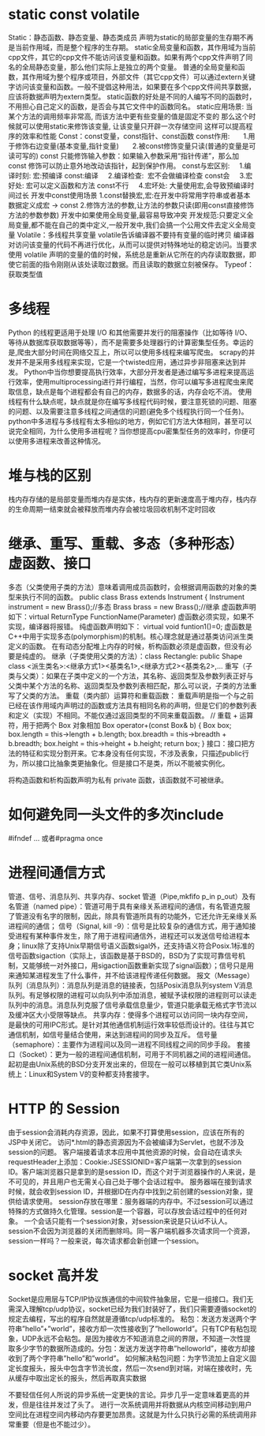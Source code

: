 # static const volatile
Static：静态函数、静态变量、静态类成员
    声明为static的局部变量的生存期不再是当前作用域，而是整个程序的生存期。
    static全局变量和函数，其作用域为当前cpp文件，其它的cpp文件不能访问该变量和函数。如果有两个cpp文件声明了同名的全局静态变量，那么他们实际上是独立的两个变量。
    普通的全局变量和函数，其作用域为整个程序或项目，外部文件（其它cpp文件）可以通过extern关键字访问该变量和函数。一般不提倡这种用法，如果要在多个cpp文件间共享数据，应该将数据声明为extern类型。
    static函数的好处是不同的人编写不同的函数时，不用担心自己定义的函数，是否会与其它文件中的函数同名。
    static应用场景:
    当某个方法的调用频率非常高, 而该方法中更有些变量的值是固定不变的
    那么这个时候就可以使用static来修饰该变量, 让该变量只开辟一次存储空间
    这样可以提高程序的效率和性能
Const：const变量，const指针、const函数
    const作用:
          1.用于修饰右边变量(基本变量,指针变量)
          2.被const修饰变量只读(普通的变量是可读可写的)
            const 只能修饰输入参数：如果输入参数采用“指针传递”，那么加const 修饰可以防止意外地改动该指针，起到保护作用。
    const与宏区别:
        1.编译时刻: 宏:预编译 const:编译
        2.编译检查:  宏不会做编译检查 const会
        3.宏好处: 宏可以定义函数和方法 const不行
        4.宏坏处: 大量使用宏,会导致预编译时间过长
    开发中const使用场景
    1.const替换宏,宏:在开发中将常用字符串或者基本数据定义成宏 -> const
    2.修饰方法的参数,让方法的参数只读(即用const直接修饰方法的参数参数)
    开发中如果使用全局变量,最容易导致冲突
    开发规范:只要定义全局变量,都不能在自己的类中定义,一般开发中,我们会搞一个公用文件去定义全局变量
Volatile：多线程共享变量
    volatile告诉编译器不要持有变量的临时拷贝
    编译器对访问该变量的代码不再进行优化，从而可以提供对特殊地址的稳定访问。当要求使用 volatile 声明的变量的值的时候，系统总是重新从它所在的内存读取数据，即使它前面的指令刚刚从该处读取过数据。而且读取的数据立刻被保存。
Typeof：获取类型值


# 多线程
Python 的线程更适用于处理 I/O 和其他需要并发行的阻塞操作（比如等待 I/O、等待从数据库获取数据等等），而不是需要多处理器行的计算密集型任务。幸运的是,爬虫大部分时间在网络交互上，所以可以使用多线程来编写爬虫。
scrapy的并发并不是采用多线程来实现，它是一个twisted应用，通过异步非阻塞来达到并发。
Python中当你想要提高执行效率，大部分开发者是通过编写多进程来提高运行效率，使用multiprocessing进行并行编程，当然，你可以编写多进程爬虫来爬取信息，缺点是每个进程都会有自己的内存，数据多的话，内存会吃不消。
使用线程有什么缺点呢，缺点就是你在编写多线程代码时候，要注意死锁的问题、阻塞的问题、以及需要注意多线程之间通信的问题(避免多个线程执行同一个任务)。
python中多进程与多线程有太多相似的地方，例如它们方法大体相同，甚至可以说完全相同，为什么使用多进程呢？当你想提高cpu密集型任务的效率时，你便可以使用多进程来改善这种情况。

# 堆与栈的区别
栈内存存储的是局部变量而堆内存是实体，栈内存的更新速度高于堆内存，栈内存的生命周期一结束就会被释放而堆内存会被垃圾回收机制不定时回收

# 继承、重写、重载、多态（多种形态） 虚函数、接口
多态（父类使用子类的方法）意味着调用成员函数时，会根据调用函数的对象的类型来执行不同的函数。
public class Brass extends Instrument {
Instrument instrument = new Brass();//多态
Brass brass = new Brass();//继承
虚函数声明如下：virtual ReturnType FunctionName(Parameter) 虚函数必须实现，如果不实现，编译器将报错。
纯虚函数声明如下： virtual void funtion1()=0;
虚函数是C++中用于实现多态(polymorphism)的机制。核心理念就是通过基类访问派生类定义的函数。 在有动态分配堆上内存的时候，析构函数必须是虚函数，但没有必要是纯虚的。
继承（子类使用父类的方法）：class Rectangle: public Shape
class <派生类名>:<继承方式1><基类名1>,<继承方式2><基类名2>,…
重写（子类与父类）：如果在子类中定义的一个方法，其名称、返回类型及参数列表正好与父类中某个方法的名称、返回类型及参数列表相匹配，那么可以说，子类的方法重写了父类的方法。
重载（类内部）运算符和重载函数：
重载声明是指一个与之前已经在该作用域内声明过的函数或方法具有相同名称的声明，但是它们的参数列表和定义（实现）不相同。不能仅通过返回类型的不同来重载函数。
// 重载 + 运算符，用于把两个 Box 对象相加
    Box operator+(const Box& b)
    {
        Box box;
        box.length = this->length + b.length;
        box.breadth = this->breadth + b.breadth;
        box.height = this->height + b.height;
        return box;
    }
接口：接口把方法的特征和实现分割开来。它本身没有任何实现，不涉及表象，只描述public行为，所以接口比抽象类更抽象化。但是接口不是类，所以不能被实例化。

将构造函数和析构函数声明为私有 private 函数，该函数就不可被继承。


# 如何避免同一头文件的多次include
#ifndef … 或者#pragma once


# 进程间通信方式
管道、信号、消息队列、共享内存、socket
管道（Pipe,mkfifo p_in p_out）及有名管道（named pipe）：管道可用于具有亲缘关系进程间的通信，有名管道克服了管道没有名字的限制，因此，除具有管道所具有的功能外，它还允许无亲缘关系进程间的通信；
信号（Signal, kill -9）：信号是比较复杂的通信方式，用于通知接受进程有某种事件发生，除了用于进程间通信外，进程还可以发送信号给进程本身；linux除了支持Unix早期信号语义函数sigal外，还支持语义符合Posix.1标准的信号函数sigaction（实际上，该函数是基于BSD的，BSD为了实现可靠信号机制，又能够统一对外接口，用sigaction函数重新实现了signal函数）；信号只是用来通知某进程发生了什么事件，并不给该进程传递任何数据。 
报文（Message）队列（消息队列）：消息队列是消息的链接表，包括Posix消息队列system V消息队列。有足够权限的进程可以向队列中添加消息，被赋予读权限的进程则可以读走队列中的消息。消息队列克服了信号承载信息量少，管道只能承载无格式字节流以及缓冲区大小受限等缺点。
共享内存：使得多个进程可以访问同一块内存空间，是最快的可用IPC形式。是针对其他通信机制运行效率较低而设计的。往往与其它通信机制，如信号量结合使用，来达到进程间的同步及互斥。
信号量（semaphore）：主要作为进程间以及同一进程不同线程之间的同步手段。
套接口（Socket）：更为一般的进程间通信机制，可用于不同机器之间的进程间通信。起初是由Unix系统的BSD分支开发出来的，但现在一般可以移植到其它类Unix系统上：Linux和System V的变种都支持套接字。


# HTTP 的 Session
由于session会消耗内存资源，因此，如果不打算使用session，应该在所有的JSP中关闭它。
访问*.html的静态资源因为不会被编译为Servlet，也就不涉及session的问题。
客户端接着请求本应用中其他资源的时候，会自动在请求头requestHeader上添加：Cookie:JSESSIONID=客户端第一次拿到的session ID。客户端浏览器只是拿到的是session ID，而这个对于浏览器操作的人来说，是不可见的，并且用户也无需关心自己处于哪个会话过程中。
服务器端在接到请求时候，就会收到session ID，并根据ID在内存中找到之前创建的session对象，提供给请求使用。
session存放在哪里：服务器端的内存中。不过session可以通过特殊的方式做持久化管理。session是一个容器，可以存放会话过程中的任何对象。
一个会话只能有一个session对象，对session来说是只认id不认人。
session不会因为浏览器的关闭而删除吗。同一客户端机器多次请求同一个资源，session一样吗？一般来说，每次请求都会新创建一个session。







# socket 高并发
Socket是应用层与TCP/IP协议族通信的中间软件抽象层，它是一组接口。我们无需深入理解tcp/udp协议，socket已经为我们封装好了，我们只需要遵循socket的规定去编程，写出的程序自然就是遵循tcp/udp标准的。
粘包：发送方发送两个字符串”hello”+”world”，接收方却一次性接收到了”helloworld”。只有TCP有粘包现象，UDP永远不会粘包。是因为接收方不知道消息之间的界限，不知道一次性提取多少字节的数据所造成的。分包：发送方发送字符串”helloworld”，接收方却接收到了两个字符串”hello”和”world”。
如何解决粘包问题：为字节流加上自定义固定长度报头，报头中包含字节流长度，然后一次send到对端，对端在接收时，先从缓存中取出定长的报头，然后再取真实数据

不要轻信任何人所说的异步系统一定更快的言论。异步几乎一定意味着更高的并发，但是往往并发过了头了。
进行一次系统调用并将数据从内核空间移动到用户空间比在进程空间内移动内存要更加昂贵。这就是为什么只执行必需的系统调用非常重要（但是也不能过少）。
